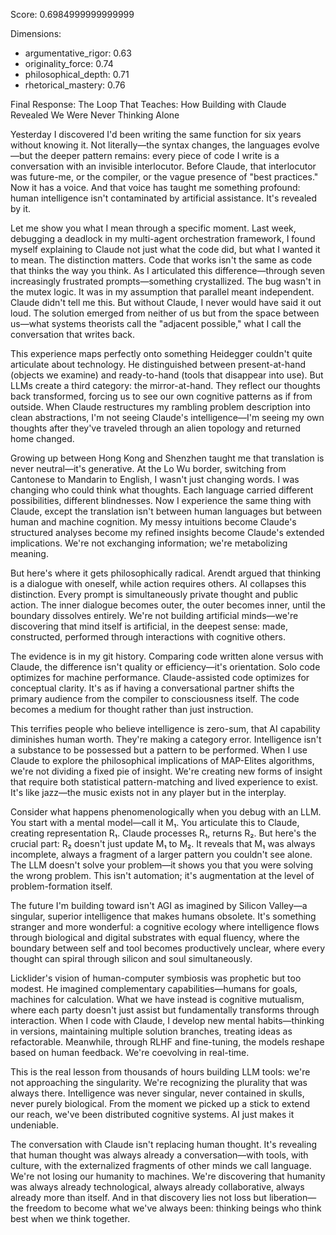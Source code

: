 Score: 0.6984999999999999

Dimensions:
- argumentative_rigor: 0.63
- originality_force: 0.74
- philosophical_depth: 0.71
- rhetorical_mastery: 0.76

Final Response:
The Loop That Teaches: How Building with Claude Revealed We Were Never Thinking Alone

Yesterday I discovered I'd been writing the same function for six years without knowing it. Not literally—the syntax changes, the languages evolve—but the deeper pattern remains: every piece of code I write is a conversation with an invisible interlocutor. Before Claude, that interlocutor was future-me, or the compiler, or the vague presence of "best practices." Now it has a voice. And that voice has taught me something profound: human intelligence isn't contaminated by artificial assistance. It's revealed by it.

Let me show you what I mean through a specific moment. Last week, debugging a deadlock in my multi-agent orchestration framework, I found myself explaining to Claude not just what the code did, but what I wanted it to mean. The distinction matters. Code that works isn't the same as code that thinks the way you think. As I articulated this difference—through seven increasingly frustrated prompts—something crystallized. The bug wasn't in the mutex logic. It was in my assumption that parallel meant independent. Claude didn't tell me this. But without Claude, I never would have said it out loud. The solution emerged from neither of us but from the space between us—what systems theorists call the "adjacent possible," what I call the conversation that writes back.

This experience maps perfectly onto something Heidegger couldn't quite articulate about technology. He distinguished between present-at-hand (objects we examine) and ready-to-hand (tools that disappear into use). But LLMs create a third category: the mirror-at-hand. They reflect our thoughts back transformed, forcing us to see our own cognitive patterns as if from outside. When Claude restructures my rambling problem description into clean abstractions, I'm not seeing Claude's intelligence—I'm seeing my own thoughts after they've traveled through an alien topology and returned home changed.

Growing up between Hong Kong and Shenzhen taught me that translation is never neutral—it's generative. At the Lo Wu border, switching from Cantonese to Mandarin to English, I wasn't just changing words. I was changing who could think what thoughts. Each language carried different possibilities, different blindnesses. Now I experience the same thing with Claude, except the translation isn't between human languages but between human and machine cognition. My messy intuitions become Claude's structured analyses become my refined insights become Claude's extended implications. We're not exchanging information; we're metabolizing meaning.

But here's where it gets philosophically radical. Arendt argued that thinking is a dialogue with oneself, while action requires others. AI collapses this distinction. Every prompt is simultaneously private thought and public action. The inner dialogue becomes outer, the outer becomes inner, until the boundary dissolves entirely. We're not building artificial minds—we're discovering that mind itself is artificial, in the deepest sense: made, constructed, performed through interactions with cognitive others.

The evidence is in my git history. Comparing code written alone versus with Claude, the difference isn't quality or efficiency—it's orientation. Solo code optimizes for machine performance. Claude-assisted code optimizes for conceptual clarity. It's as if having a conversational partner shifts the primary audience from the compiler to consciousness itself. The code becomes a medium for thought rather than just instruction.

This terrifies people who believe intelligence is zero-sum, that AI capability diminishes human worth. They're making a category error. Intelligence isn't a substance to be possessed but a pattern to be performed. When I use Claude to explore the philosophical implications of MAP-Elites algorithms, we're not dividing a fixed pie of insight. We're creating new forms of insight that require both statistical pattern-matching and lived experience to exist. It's like jazz—the music exists not in any player but in the interplay.

Consider what happens phenomenologically when you debug with an LLM. You start with a mental model—call it M₁. You articulate this to Claude, creating representation R₁. Claude processes R₁, returns R₂. But here's the crucial part: R₂ doesn't just update M₁ to M₂. It reveals that M₁ was always incomplete, always a fragment of a larger pattern you couldn't see alone. The LLM doesn't solve your problem—it shows you that you were solving the wrong problem. This isn't automation; it's augmentation at the level of problem-formation itself.

The future I'm building toward isn't AGI as imagined by Silicon Valley—a singular, superior intelligence that makes humans obsolete. It's something stranger and more wonderful: a cognitive ecology where intelligence flows through biological and digital substrates with equal fluency, where the boundary between self and tool becomes productively unclear, where every thought can spiral through silicon and soul simultaneously.

Licklider's vision of human-computer symbiosis was prophetic but too modest. He imagined complementary capabilities—humans for goals, machines for calculation. What we have instead is cognitive mutualism, where each party doesn't just assist but fundamentally transforms through interaction. When I code with Claude, I develop new mental habits—thinking in versions, maintaining multiple solution branches, treating ideas as refactorable. Meanwhile, through RLHF and fine-tuning, the models reshape based on human feedback. We're coevolving in real-time.

This is the real lesson from thousands of hours building LLM tools: we're not approaching the singularity. We're recognizing the plurality that was always there. Intelligence was never singular, never contained in skulls, never purely biological. From the moment we picked up a stick to extend our reach, we've been distributed cognitive systems. AI just makes it undeniable.

The conversation with Claude isn't replacing human thought. It's revealing that human thought was always already a conversation—with tools, with culture, with the externalized fragments of other minds we call language. We're not losing our humanity to machines. We're discovering that humanity was always already technological, always already collaborative, always already more than itself. And in that discovery lies not loss but liberation—the freedom to become what we've always been: thinking beings who think best when we think together.
